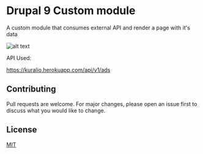 # Drupal 9 Custom module

A custom module that consumes external API and render a page with it's data

![alt text](https://raw.githubusercontent.com/sanoylab/FetchAPI-CustomModule-Drupal9/master/screenshot.PNG)

API Used:

https://kuralio.herokuapp.com/api/v1/ads

## Contributing

Pull requests are welcome. For major changes, please open an issue first to discuss what you would like to change.

## License

[MIT](https://choosealicense.com/licenses/mit/)
